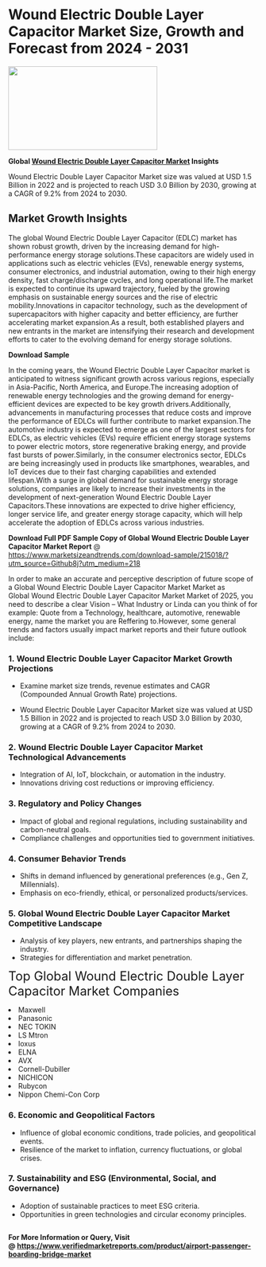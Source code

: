 <H1>Wound Electric Double Layer Capacitor Market Size, Growth and Forecast from 2024 - 2031</H1><img class="aligncenter size-medium wp-image-584254" src="https://thirdeyenews.in/wp-content/uploads/2024/09/Global-Market-Research-300x168.jpeg" alt="" width="300" height="168" /><p><strong>Global&nbsp;<a href="https://www.marketsizeandtrends.com/download-sample/215018/?utm_source=Github8j?utm_medium=218">Wound Electric Double Layer Capacitor Market</a> Insights</strong></p><p>Wound Electric Double Layer Capacitor Market size was valued at USD 1.5 Billion in 2022 and is projected to reach USD 3.0 Billion by 2030, growing at a CAGR of 9.2% from 2024 to 2030.</p><p><h2>Market Growth Insights</h2> <p>The global Wound Electric Double Layer Capacitor (EDLC) market has shown robust growth, driven by the increasing demand for high-performance energy storage solutions.These capacitors are widely used in applications such as electric vehicles (EVs), renewable energy systems, consumer electronics, and industrial automation, owing to their high energy density, fast charge/discharge cycles, and long operational life.The market is expected to continue its upward trajectory, fueled by the growing emphasis on sustainable energy sources and the rise of electric mobility.Innovations in capacitor technology, such as the development of supercapacitors with higher capacity and better efficiency, are further accelerating market expansion.As a result, both established players and new entrants in the market are intensifying their research and development efforts to cater to the evolving demand for energy storage solutions.</p> <p><strong>Download Sample</strong></p> <p>In the coming years, the Wound Electric Double Layer Capacitor market is anticipated to witness significant growth across various regions, especially in Asia-Pacific, North America, and Europe.The increasing adoption of renewable energy technologies and the growing demand for energy-efficient devices are expected to be key growth drivers.Additionally, advancements in manufacturing processes that reduce costs and improve the performance of EDLCs will further contribute to market expansion.The automotive industry is expected to emerge as one of the largest sectors for EDLCs, as electric vehicles (EVs) require efficient energy storage systems to power electric motors, store regenerative braking energy, and provide fast bursts of power.Similarly, in the consumer electronics sector, EDLCs are being increasingly used in products like smartphones, wearables, and IoT devices due to their fast charging capabilities and extended lifespan.With a surge in global demand for sustainable energy storage solutions, companies are likely to increase their investments in the development of next-generation Wound Electric Double Layer Capacitors.These innovations are expected to drive higher efficiency, longer service life, and greater energy storage capacity, which will help accelerate the adoption of EDLCs across various industries.</p> <p><span class=""><strong>Download Full PDF Sample Copy of Global Wound Electric Double Layer Capacitor Market Report</strong> @ <a href="https://www.marketsizeandtrends.com/download-sample/215018/?utm_source=Github8j?utm_medium=218" target="_blank">https://www.marketsizeandtrends.com/download-sample/215018/?utm_source=Github8j?utm_medium=218</a></span></p><p>In order to make an accurate and perceptive description of future scope of a Global&nbsp;Wound Electric Double Layer Capacitor Market Market as Global&nbsp;Wound Electric Double Layer Capacitor Market Market of 2025, you need to describe a clear Vision &ndash; What Industry or Linda can you think of for example: Quote from a Technology, healthcare, automotive, renewable energy, name the market you are Reffering to.However, some general trends and factors usually impact market reports and their future outlook include:</p><h3>1.&nbsp;<strong>Wound Electric Double Layer Capacitor Market Growth Projections</strong></h3><ul><li>Examine market size trends, revenue estimates and CAGR (Compounded Annual Growth Rate) projections.</li><li><p>Wound Electric Double Layer Capacitor Market size was valued at USD 1.5 Billion in 2022 and is projected to reach USD 3.0 Billion by 2030, growing at a CAGR of 9.2% from 2024 to 2030.</p></li></ul><h3>2.&nbsp;<strong>Wound Electric Double Layer Capacitor Market Technological Advancements</strong></h3><ul><li>Integration of AI, IoT, blockchain, or automation in the industry.</li><li>Innovations driving cost reductions or improving efficiency.</li></ul><h3>3.&nbsp;<strong>Regulatory and Policy Changes</strong></h3><ul><li>Impact of global and regional regulations, including sustainability and carbon-neutral goals.</li><li>Compliance challenges and opportunities tied to government initiatives.</li></ul><h3>4.&nbsp;<strong>Consumer Behavior Trends</strong></h3><ul><li>Shifts in demand influenced by generational preferences (e.g., Gen Z, Millennials).</li><li>Emphasis on eco-friendly, ethical, or personalized products/services.</li></ul><h3>5.&nbsp;<strong>Global Wound Electric Double Layer Capacitor Market Competitive Landscape</strong></h3><ul><li>Analysis of key players, new entrants, and partnerships shaping the industry.</li><li>Strategies for differentiation and market penetration.</li></ul><p data-pm-slice="1 1 []"><span style="color: inherit; font-family: inherit; font-size: 25px;">Top Global Wound Electric Double Layer Capacitor Market Companies</span></p><div class="" data-test-id=""><p><li>Maxwell</li><li> Panasonic</li><li> NEC TOKIN</li><li> LS Mtron</li><li> Ioxus</li><li> ELNA</li><li> AVX</li><li> Cornell-Dubiller</li><li> NICHICON</li><li> Rubycon</li><li> Nippon Chemi-Con Corp</li></p></div><h3>6.&nbsp;<strong>Economic and Geopolitical Factors</strong></h3><ul><li>Influence of global economic conditions, trade policies, and geopolitical events.</li><li>Resilience of the market to inflation, currency fluctuations, or global crises.</li></ul><h3>7.&nbsp;<strong>Sustainability and ESG (Environmental, Social, and Governance)</strong></h3><ul><li>Adoption of sustainable practices to meet ESG criteria.</li><li>Opportunities in green technologies and circular economy principles.</li></ul><h2><strong style="font-size: 14px;">For More Information or Query, Visit @&nbsp;</strong><a style="background-color: #ffffff; font-size: 14px;" href="https://www.marketsizeandtrends.com/report/wound-electric-double-layer-capacitor-market/" target="_blank">https://www.verifiedmarketreports.com/product/airport-passenger-boarding-bridge-market</a></h2>